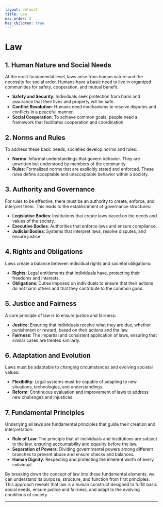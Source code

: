 ```yaml
---
layout: default
title: Law
nav_order: 2
has_children: true
---
```

# Law

## 1. **Human Nature and Social Needs**
At the most fundamental level, laws arise from human nature and the necessity for social order. Humans have a basic need to live in organized communities for safety, cooperation, and mutual benefit.

- **Safety and Security**: Individuals seek protection from harm and assurance that their lives and property will be safe.
- **Conflict Resolution**: Humans need mechanisms to resolve disputes and conflicts in a peaceful manner.
- **Social Cooperation**: To achieve common goals, people need a framework that facilitates cooperation and coordination.

## 2. **Norms and Rules**
To address these basic needs, societies develop norms and rules:

- **Norms**: Informal understandings that govern behavior. They are unwritten but understood by members of the community.
- **Rules**: Formalized norms that are explicitly stated and enforced. These rules define acceptable and unacceptable behavior within a society.

## 3. **Authority and Governance**
For rules to be effective, there must be an authority to create, enforce, and interpret them. This leads to the establishment of governance structures:

- **Legislative Bodies**: Institutions that create laws based on the needs and values of the society.
- **Executive Bodies**: Authorities that enforce laws and ensure compliance.
- **Judicial Bodies**: Systems that interpret laws, resolve disputes, and ensure justice.

## 4. **Rights and Obligations**
Laws create a balance between individual rights and societal obligations:

- **Rights**: Legal entitlements that individuals have, protecting their freedoms and interests.
- **Obligations**: Duties imposed on individuals to ensure that their actions do not harm others and that they contribute to the common good.

## 5. **Justice and Fairness**
A core principle of law is to ensure justice and fairness:

- **Justice**: Ensuring that individuals receive what they are due, whether punishment or reward, based on their actions and the law.
- **Fairness**: The impartial and consistent application of laws, ensuring that similar cases are treated similarly.

## 6. **Adaptation and Evolution**
Laws must be adaptable to changing circumstances and evolving societal values:

- **Flexibility**: Legal systems must be capable of adapting to new situations, technologies, and understandings.
- **Reform**: Continuous evaluation and improvement of laws to address new challenges and injustices.

## 7. **Fundamental Principles**
Underlying all laws are fundamental principles that guide their creation and interpretation:

- **Rule of Law**: The principle that all individuals and institutions are subject to the law, ensuring accountability and equality before the law.
- **Separation of Powers**: Dividing governmental powers among different branches to prevent abuse and ensure checks and balances.
- **Human Dignity**: Respecting and protecting the inherent worth of every individual.

By breaking down the concept of law into these fundamental elements, we can understand its purpose, structure, and function from first principles. This approach reveals that law is a human construct designed to fulfill basic social needs, ensure justice and fairness, and adapt to the evolving conditions of society.

----

[^1]: [It can take up to 10 minutes for changes to your site to publish after you push the changes to GitHub](https://docs.github.com/en/pages/setting-up-a-github-pages-site-with-jekyll/creating-a-github-pages-site-with-jekyll#creating-your-site).

[Just the Docs]: https://just-the-docs.github.io/just-the-docs/
[GitHub Pages]: https://docs.github.com/en/pages
[README]: https://github.com/just-the-docs/just-the-docs-template/blob/main/README.md
[Jekyll]: https://jekyllrb.com
[GitHub Pages / Actions workflow]: https://github.blog/changelog/2022-07-27-github-pages-custom-github-actions-workflows-beta/
[use this template]: https://github.com/just-the-docs/just-the-docs-template/generate
